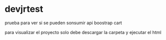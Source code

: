 # devjrtest
prueba para ver si se pueden sonsumir api boostrap cart

para visualizar el proyecto solo debe descargar la carpeta y ejecutar el html
